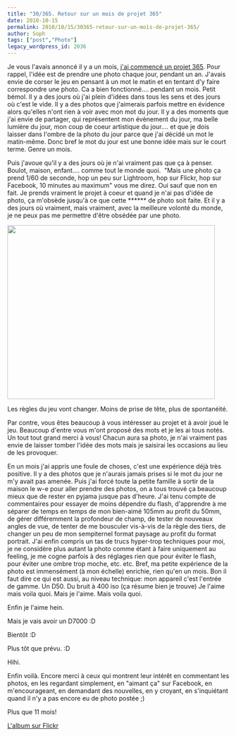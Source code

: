 ```yaml
---
title: "30/365. Retour sur un mois de projet 365"
date: 2010-10-15
permalink: 2010/10/15/30365-retour-sur-un-mois-de-projet-365/
author: Soph
tags: ["post","Photo"]
legacy_wordpress_id: 2036
---
```


Je vous l'avais annoncé il y a un mois, [j'ai commencé un projet 365](http://64k.be/2010/09/18/un-defi-le-projet-365/). Pour rappel, l'idée est de prendre une photo chaque jour, pendant un an. J'avais envie de corser le jeu en pensant à un mot le matin et en tentant d'y faire correspondre une photo. Ca a bien fonctionné.... pendant un mois. Petit bémol. Il y a des jours où j'ai plein d'idées dans tous les sens et des jours où c'est le vide. Il y a des photos que j'aimerais parfois mettre en évidence alors qu'elles n'ont rien à voir avec mon mot du jour. Il y a des moments que j'ai envie de partager, qui représentent mon évènement du jour, ma belle lumière du jour, mon coup de coeur artistique du jour.... et que je dois laisser dans l'ombre de la photo du jour parce que j'ai décidé un mot le matin-même. Donc bref le mot du jour est une bonne idée mais sur le court terme. Genre un mois.

Puis j'avoue qu'il y a des jours où je n'ai vraiment pas que ça à penser. Boulot, maison, enfant.... comme tout le monde quoi.  "Mais une photo ça prend 1/60 de seconde, hop un peu sur Lightroom, hop sur Flickr, hop sur Facebook, 10 minutes au maximum" vous me direz. Oui sauf que non en fait. Je prends vraiment le projet à coeur et quand je n'ai pas d'idée de photo, ça m'obsède jusqu'à ce que cette ****** de photo soit faite. Et il y a des jours où vraiment, mais vraiment, avec la meilleure volonté du monde, je ne peux pas me permettre d'être obsédée par une photo.

<!-- excerpt -->

[<img title="projet365" src="https://64k.be/wp-content/uploads/2010/10/D%C3%A9fi_-projet-365%C2%A0_-un-album-sur-Flickr.jpg" alt="" width="471" height="394" />](http://www.flickr.com/photos/64k/sets/72157624969729130/)

Les règles du jeu vont changer. Moins de prise de tête, plus de spontanéité.

Par contre, vous êtes beaucoup à vous intéresser au projet et à avoir joué le jeu. Beaucoup d'entre vous m'ont proposé des mots et je les ai tous notés. Un tout tout grand merci à vous! Chacun aura sa photo, je n'ai vraiment pas envie de laisser tomber l'idée des mots mais je saisirai les occasions au lieu de les provoquer.

En un mois j'ai appris une foule de choses, c'est une expérience déjà très positive. Il y a des photos que je n'aurais jamais prises si le mot du jour ne m'y avait pas amenée. Puis j'ai forcé toute la petite famille à sortir de la maison le w-e pour aller prendre des photos, on a tous trouvé ça beaucoup mieux que de rester en pyjama jusque pas d'heure. J'ai tenu compte de commentaires pour essayer de moins dépendre du flash, d'apprendre à me séparer de temps en temps de mon bien-aimé 105mm au profit du 50mm, de gérer différemment la profondeur de champ, de tester de nouveaux angles de vue, de tenter de me bousculer vis-à-vis de la règle des tiers, de changer un peu de mon sempiternel format paysage au profit du format portrait. J'ai enfin compris un tas de trucs hyper-trop techniques pour moi, je ne considère plus autant la photo comme étant à faire uniquement au feeling, je me cogne parfois à des réglages rien que pour éviter le flash, pour éviter une ombre trop moche, etc. etc. Bref, ma petite expérience de la photo est immensément (à mon échelle) enrichie, rien qu'en un mois. Bon il faut dire ce qui est aussi, au niveau technique: mon appareil c'est l'entrée de gamme. Un D50. Du bruit à 400 iso (ça résume bien je trouve) Je l'aime mais voila quoi. Mais je l'aime. Mais voila quoi.

Enfin je l'aime hein.

Mais je vais avoir un D7000 :D

Bientôt :D

Plus tôt que prévu. :D

Hihi.

Enfin voilà. Encore merci à ceux qui montrent leur intérêt en commentant les photos, en les regardant simplement, en "aimant ça" sur Facebook, en m'encourageant, en demandant des nouvelles, en y croyant, en s'inquiétant quand il n'y a pas encore eu de photo postée ;)

Plus que 11 mois!

[L'album sur Flickr](http://www.flickr.com/photos/64k/sets/72157624969729130/)
